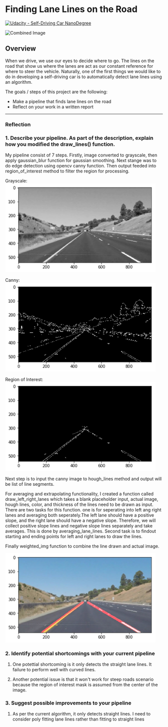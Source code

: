 # **Finding Lane Lines on the Road**
[![Udacity - Self-Driving Car NanoDegree](https://s3.amazonaws.com/udacity-sdc/github/shield-carnd.svg)](http://www.udacity.com/drive)


<img src="examples/laneLines_thirdPass.jpg" width="480" alt="Combined Image" />

Overview
---

When we drive, we use our eyes to decide where to go.  The lines on the road that show us where the lanes are act as our constant reference for where to steer the vehicle.  Naturally, one of the first things we would like to do in developing a self-driving car is to automatically detect lane lines using an algorithm.

The goals / steps of this project are the following:
* Make a pipeline that finds lane lines on the road
* Reflect on your work in a written report


---

### Reflection

### 1. Describe your pipeline. As part of the description, explain how you modified the draw_lines() function.

My pipeline consist of 7 steps. Firstly, image converted to grayscale, then apply gaussian_blur function for gaussian smoothing. Next stange was to do edge detection using opencv canny function. Then output feeded into region_of_interest method to filter the region for processing.

Grayscale:
<img src="other_images/gray_scale.png" width="480" alt="grayscale image" />

Canny:
<img src="other_images/canny_image.png" width="480" alt="canny image" />

Region of Interest:
<img src="other_images/region_of_interest.png" width="480" alt="region of interest image" />


Next step is to input the canny image to hough_lines method and output will be list of line segments.


For averaging and extrapolating functionality, I created a function called draw_left_right_lanes which takes a blank placeholder input, actual image, hough lines, color, and thickness of the lines need to be drawn as input. There are two tasks for this function. one is for seperating into left ang right lanes and averaging both seperately.The left lane should have a positive slope, and the right lane should have a negative slope. Therefore, we will collect positive slope lines and negative slope lines separately and take averages. This is done by averaging_lane_lines. Second task is to findout starting and ending points for left and right lanes to draw the lines.


Finally weighted_img function to combine the line drawn and actual image.

<img src="other_images/final_image.png" width="480" alt="final image" />


### 2. Identify potential shortcomings with your current pipeline

1. One potettial shortcoming is it only detects the straight lane lines. It failure to perform well with curved lines.

2. Another potential issue is that it won't work for steep roads scenario because the region of interest mask is assumed from the center of the image.


### 3. Suggest possible improvements to your pipeline

1. As per the current algorithm, it only detects straight lines. I need to consider poly fitting lane lines rather than fitting to straight lines
